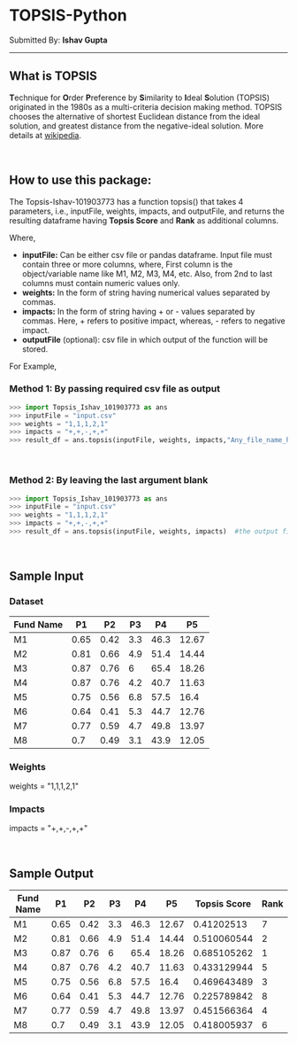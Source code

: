 # TOPSIS-Python

Submitted By: **Ishav Gupta**

***

## What is TOPSIS

**T**echnique for **O**rder **P**reference by **S**imilarity to **I**deal
**S**olution (TOPSIS) originated in the 1980s as a multi-criteria decision
making method. TOPSIS chooses the alternative of shortest Euclidean distance
from the ideal solution, and greatest distance from the negative-ideal
solution. More details at [wikipedia](https://en.wikipedia.org/wiki/TOPSIS).

<br>

## How to use this package:

The Topsis-Ishav-101903773 has a function topsis() that takes 4 parameters, i.e., inputFile, weights, impacts, and outputFile, and returns the resulting dataframe having **Topsis Score** and **Rank** as additional columns. 

Where,

* **inputFile:** Can be either csv file or pandas dataframe. Input file must contain three or more columns, where, First column is the object/variable name like M1, M2, M3, M4, etc. Also, from 2nd to last columns must contain numeric values only.
* **weights:** In the form of string having numerical values separated by commas.
* **impacts:** In the form of string having + or - values separated by commas. Here, + refers to positive impact, whereas, - refers to negative impact.
* **outputFile** (optional): csv file in which output of the function will be stored.


For Example,

### Method 1: By passing required csv file as output
```python
>>> import Topsis_Ishav_101903773 as ans
>>> inputFile = "input.csv"
>>> weights = "1,1,1,2,1"
>>> impacts = "+,+,-,+,+"
>>> result_df = ans.topsis(inputFile, weights, impacts,"Any_file_name_here.csv")
```
<br>

### Method 2: By leaving the last argument blank
```python
>>> import Topsis_Ishav_101903773 as ans
>>> inputFile = "input.csv"
>>> weights = "1,1,1,2,1"
>>> impacts = "+,+,-,+,+"
>>> result_df = ans.topsis(inputFile, weights, impacts)  #the output file will be named as 101903773.csv
```

<br>

## Sample Input 

### Dataset

Fund Name | P1 | P2 | P3 | P4 | P5
----------|----|----|----|----|----
M1 | 0.65 | 0.42 | 3.3 | 46.3 | 12.67
M2 | 0.81 | 0.66 | 4.9 | 51.4 | 14.44
M3 | 0.87 | 0.76 | 6 | 65.4 | 18.26
M4 | 0.87 | 0.76 | 4.2 | 40.7 | 11.63
M5 | 0.75 | 0.56 | 6.8 | 57.5 | 16.4
M6 | 0.64 | 0.41 | 5.3 | 44.7 | 12.76
M7 | 0.77 | 0.59 | 4.7 | 49.8 | 13.97
M8 | 0.7 | 0.49 | 3.1 | 43.9 | 12.05

### Weights

weights = "1,1,1,2,1"

### Impacts

impacts = "+,+,-,+,+"

<br>

## Sample Output

Fund Name | P1 | P2 | P3 | P4 | P5 | Topsis Score | Rank
----------|----|----|----|----|----|--------------|------
M1 | 0.65 | 0.42 | 3.3 | 46.3 | 12.67 | 0.41202513 | 7
M2 | 0.81 | 0.66 | 4.9 | 51.4 | 14.44 | 0.510060544 | 2
M3 | 0.87 | 0.76 | 6 | 65.4 | 18.26 | 0.685105262 | 1
M4 | 0.87 | 0.76 | 4.2 | 40.7 | 11.63 | 0.433129944 | 5
M5 | 0.75 | 0.56 | 6.8 | 57.5 | 16.4 | 0.469643489 | 3
M6 | 0.64 | 0.41 | 5.3 | 44.7 | 12.76 | 0.225789842 | 8
M7 | 0.77 | 0.59 | 4.7 | 49.8 | 13.97 | 0.451566364 | 4
M8 | 0.7 | 0.49 | 3.1 | 43.9 | 12.05 | 0.418005937 | 6 

<br>
